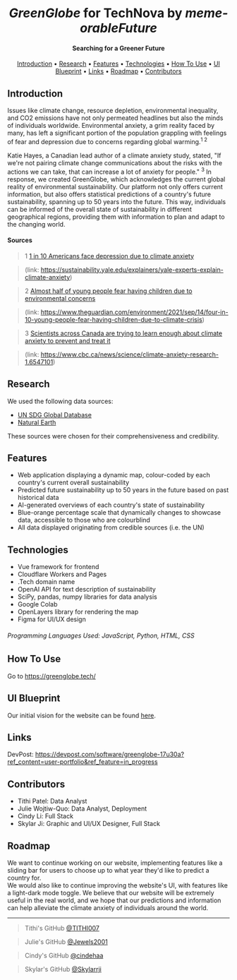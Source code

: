 <h1 align="center">
  <br>
  <i>GreenGlobe</i> for TechNova
  by <i>meme-orableFuture</i>  
</h1>


<h4 align="center">Searching for a Greener Future</h4>

<p align="center">
  <a href="#introduction">Introduction</a> •
  <a href="#research">Research</a> •
  <a href="#features">Features</a> •
  <a href="#technologies">Technologies</a> •
  <a href="#how-to-use">How To Use</a> •
  <a href="#ui-blueprint">UI Blueprint</a> •
  <a href="#links">Links</a> •
  <a href="#roadmap">Roadmap</a> •
  <a href="#contributors">Contributors</a> 
</p>

## Introduction
Issues like climate change, resource depletion, environmental inequality, and CO2 emissions have not only permeated headlines but also the minds of individuals worldwide. Environmental anxiety, a grim reality faced by many, has left a significant portion of the population grappling with feelings of fear and depression due to concerns regarding global warming.<sup>1 2</sup>

Katie Hayes, a Canadian lead author of a climate anxiety study, stated, "If we're not pairing climate change communications about the risks with the actions we can take, that can increase a lot of anxiety for people." <sup>3</sup> In response, we created GreenGlobe, which acknowledges the current global reality of environmental sustainability. Our platform not only offers current information, but also offers statistical predictions of a country's future sustainability, spanning up to 50 years into the future. This way, individuals can be informed of the overall state of sustainability in different geographical regions, providing them with information to plan and adapt to the changing world.

#### Sources
> 1 [1 in 10 Americans face depression due to climate anxiety](https://sustainability.yale.edu/explainers/yale-experts-explain-climate-anxiety)

> (link: https://sustainability.yale.edu/explainers/yale-experts-explain-climate-anxiety)

> 2 [Almost half of young people fear having children due to environmental concerns](https://www.theguardian.com/environment/2021/sep/14/four-in-10-young-people-fear-having-children-due-to-climate-crisis
)

> (link: https://www.theguardian.com/environment/2021/sep/14/four-in-10-young-people-fear-having-children-due-to-climate-crisis)

> 3 [Scientists across Canada are trying to learn enough about climate anxiety to prevent and treat it](https://www.cbc.ca/news/science/climate-anxiety-research-1.6547101)

> (link: https://www.cbc.ca/news/science/climate-anxiety-research-1.6547101)

## Research
We used the following data sources:
* [UN SDG Global Database](https://unstats.un.org/sdgs/dataportal)
* [Natural Earth](https://www.datahub.io/core/geo-countries/r/0.html)

These sources were chosen for their comprehensiveness and credibility.

## Features
* Web application displaying a dynamic map, colour-coded by each country's current overall sustainability
* Predicted future sustainability up to 50 years in the future based on past historical data
* AI-generated overviews of each country's state of sustainability
* Blue-orange percentage scale that dynamically changes to showcase data, accessible to those who are colourblind
* All data displayed originating from credible sources (i.e. the UN)

## Technologies
* Vue framework for frontend
* Cloudflare Workers and Pages
* .Tech domain name
* OpenAI API for text description of sustainability
* SciPy, pandas, numpy libraries for data analysis
* Google Colab
* OpenLayers library for rendering the map
* Figma for UI/UX design

###### Programming Languages Used: JavaScript, Python, HTML, CSS

## How To Use
Go to https://greenglobe.tech/

## UI Blueprint
Our initial vision for the website can be found [here](https://www.figma.com/file/Xc9SPOaidGRyENDfSi9dNs/World-Map-(Community)?type=design&node-id=0%3A1&mode=design&t=OfuiMUamE9dCG8vA-1).

## Links
DevPost: https://devpost.com/software/greenglobe-17u30a?ref_content=user-portfolio&ref_feature=in_progress

## Contributors
* Tithi Patel: Data Analyst
* Julie Wojtiw-Quo: Data Analyst, Deployment
* Cindy Li: Full Stack
* Skylar Ji: Graphic and UI/UX Designer, Full Stack

## Roadmap
We want to continue working on our website, implementing features like a sliding bar for users to choose up to what year they'd like to predict a country for.  
We would also like to continue improving the website's UI, with features like a light-dark mode toggle.
We believe that our website will be extremely useful in the real world, and we hope that our predictions and information can help alleviate the climate anxiety of individuals around the world.

---
> Tithi's GitHub [@TITHI007](https://github.com/TITHI007)

> Julie's GitHub [@Jewels2001](https://github.com/Jewels2001)

> Cindy's GitHub [@cindehaa](https://github.com/cindehaa)

> Skylar's GitHub [@Skylarrji](https://github.com/Skylarrji) 
